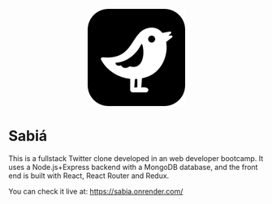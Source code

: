 <p align='center'><img src='https://raw.githubusercontent.com/alvar-o/sabia/master/sabia-client/public/logo192.png'></p>

# Sabiá

This is a fullstack Twitter clone developed in an web developer bootcamp. It uses a Node.js+Express backend with a MongoDB database, and the front end is built with React, React Router and Redux.

You can check it live at: https://sabia.onrender.com/

